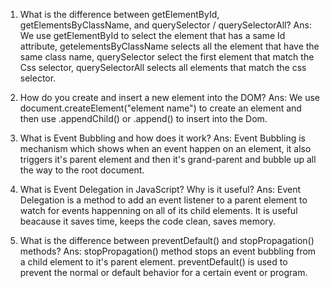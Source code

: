 1. What is the difference between getElementById, getElementsByClassName, and querySelector / querySelectorAll?
Ans: We use getElementById to select the element that has a same Id attribute, getelementsByClassName selects all the element that have the same class name, querySelector select the first element that match the Css selector, querySelectorAll selects all elements that match the css selector.

2. How do you create and insert a new element into the DOM?
Ans: We use document.createElement("element name") to create an element and then use .appendChild() or .append() to insert into the Dom.

3. What is Event Bubbling and how does it work?
Ans: Event Bubbling is mechanism which shows when an event happen on an element, it also triggers it's parent element and then it's grand-parent and bubble up all the way to the root document.

4. What is Event Delegation in JavaScript? Why is it useful?
Ans: Event Delegation is a method to add an event listener to a parent element to watch for events happenning on all of its child elements. It is useful beacause it saves time, keeps the code clean, saves memory.

5. What is the difference between preventDefault() and stopPropagation() methods?
Ans: stopPropagation() method stops an event bubbling from a child element to it's parent element. preventDefault() is used to prevent the normal or default behavior for a certain event or program.
